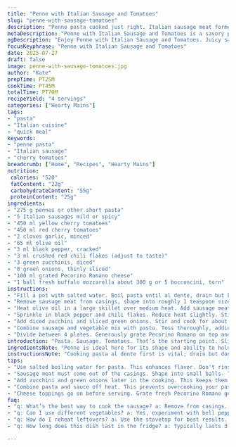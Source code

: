 ```yaml
---
title: "Penne with Italian Sausage and Tomatoes"
slug: "penne-with-sausage-tomatoes"
description: "Penne pasta cooked just right. Italian sausage meat formed into little balls. Cherry tomatoes in two colors soften and burst. Garlic and olive oil start the flavor base. Zucchini chunks and sliced green onions add fresh texture. Black pepper and red chili flakes for heat, modulated. Mozzarella pieces melt at the end; Parmesan sprinkles. A mix of savory, spicy, fresh, and creamy. Quick to make, easy to tweak."
metaDescription: "Penne with Italian Sausage and Tomatoes is a savory pasta dish. Features sausage meatballs, cherry tomatoes, fresh zucchini, and creamy mozzarella."
ogDescription: "Enjoy Penne with Italian Sausage and Tomatoes. Juicy sausage, sweet cherry tomatoes, zucchini, and mozzarella make this dish memorable."
focusKeyphrase: "Penne with Italian Sausage and Tomatoes"
date: 2025-07-27
draft: false
image: penne-with-sausage-tomatoes.jpg
author: "Kate"
prepTime: PT25M
cookTime: PT45M
totalTime: PT70M
recipeYield: "4 servings"
categories: ["Hearty Mains"]
tags:
- "pasta"
- "Italian cuisine"
- "quick meal"
keywords:
- "penne pasta"
- "Italian sausage"
- "cherry tomatoes"
breadcrumb: ["Home", "Recipes", "Hearty Mains"]
nutrition: 
 calories: "520"
 fatContent: "22g"
 carbohydrateContent: "55g"
 proteinContent: "25g"
ingredients:
- "275 g pennes or other short pasta"
- "5 Italian sausages mild or spicy"
- "450 ml yellow cherry tomatoes"
- "450 ml red cherry tomatoes"
- "2 cloves garlic, minced"
- "65 ml olive oil"
- "3 ml black pepper, cracked"
- "3 ml crushed red chili flakes (adjust to taste)"
- "3 green zucchinis, diced"
- "8 green onions, thinly sliced"
- "100 ml grated Pecorino Romano cheese"
- "1 ball fresh buffalo mozzarella about 300 g or 5 bocconcini, torn"
instructions:
- "Fill a pot with salted water. Boil pasta until al dente, drain but keep a bit of water. Toss with a spoonful of olive oil. Set aside."
- "Remove sausage meat from casings, shape into roughly 1 teaspoon sized balls."
- "Heat olive oil in a large skillet over medium heat. Add sausage meatballs, yellow and red cherry tomatoes, and garlic. Cook for about 3 minutes until the sausage starts browning and tomatoes begin to soften."
- "Sprinkle in black pepper and chili flakes. Reduce heat slightly. Stir occasionally for 7 to 10 minutes until tomatoes burst and sauce thickens."
- "Add diced zucchini and sliced green onions. Stir and cook for about 6 minutes until zucchini softens and sausage cooks through properly. Season with salt."
- "Combine sausage and vegetable mix with pasta. Toss thoroughly, adding reserved pasta water a little at a time to loosen the sauce if dry."
- "Divide between 4 plates. Generously grate Pecorino Romano on top and garnish with torn mozzarella pieces. Serve warm."
introduction: "Pasta. Sausage. Tomatoes. That’s the starting point. Slight changes make a noticeable difference. More zucchini this time, a twist on the cheese with Pecorino Romano instead of Parmigiano. Buffalo mozzarella swapping for classic mozzarella for a bit more tang and cream. Little meatballs of sausage cook quickly, juicy with a hint of spice. Two kinds of cherry tomatoes give interest - yellow and red. Garlic present but not overpowering. Olive oil fuels everything. Green onions add crunch and freshness late in cooking. Heat is variable with the chili flakes. Quick preparation, decent cooking time. Leftover pasta water helps bind sauce. No fuss, flavor layers build in the pan."
ingredientsNote: "Penne is ideal here for its shape and ability to hold the chunky sauce. Slightly less pasta than the original version emphasizes the sauce over the carbs. Five sausages give more meat density but smaller balls so they cook evenly. Yellow and red cherry tomatoes keep sweetness balanced. Three zucchinis replace two but keep dice size similar for even cooking. Olive oil slightly increased for better cooking surface and moist veggies. Black pepper and chili flakes nudged up a bit for stronger spice note. Pecorino Romano chosen over Parmigiano for sharper, saltier punch. Buffalo mozzarella adds subtle creaminess and richness. Garlic remains a foundational aromatic but limited to two cloves minsed fine. Green onions more abundant for crunch and fresh bite contrast with soft zucchini."
instructionsNote: "Cooking pasta al dente first is vital; drain but don’t rinse to keep starches for sauce adhesion. Olive oil toss post-drain prevents clump. Sausage removed from casing before browning so it crisps differently in smaller balls rather than one big link. High heat start to sear meat and burst tomatoes fast, then lowered for slow tomato breakdown without burning. Timing tomato burst and sauce thickening is flexible; watch closely after 7 minutes. Adding zucchini and green onions later prevents overcooking and mushiness. Frequent stirring avoids burning on the pan base. Salt adjusted only near end keeps layers of flavor balanced. Combining pasta and sausage-tomato-veg mixture off heat prevents overcooking pasta. Leftover pasta water integration is key for sauciness without adding extra oil or cream. Cheese toppings last, melting softly from residual heat. Recommendations: setup mise en place for cheese and garnish ahead, slice green onions thin, and watch sausage balls closely to avoid drying out."
tips:
- "Use salted boiling water for pasta. This enhances flavor. Don't rinse after draining. This keeps starch. It helps sauce cling. Toss with olive oil after draining. Prevents stickiness. Timing on pasta is vital. Al dente texture is best."
- "Sausage meat must come out of the casings. Shape into small balls. They cook faster than links. Crisp edges are desirable. Browning at a high heat brings flavors. Pay attention to the browning process. Avoid burning."
- "Add zucchini and green onions later in the cooking. This keeps them fresh and offers crunch. Overcooking vegetables makes them mushy. Stir occasionally throughout cooking. Monitor closely when tomatoes burst. Sauce thickening takes time."
- "Combine pasta and sauce off heat. This prevents overcooking your pasta. Use reserved pasta water to adjust sauce consistency. Adds moisture without excess oil. Balance flavors with correct seasoning. Adjust salt near the end."
- "Cheese toppings go on before serving. Grate fresh Pecorino Romano generously. Add torn mozzarella pieces. Residual heat will melt it slightly. Serve immediately for the best experience. This dish is best enjoyed warm."
faq:
- "q: What’s the best way to cook the sausage? a: Remove from casings. Shape into small balls. Cook over medium heat until browned. Avoid big links."
- "q: Can I use different vegetables? a: Yes, experiment with bell peppers or mushrooms. Keep cooking times in mind. Adjust to your preference."
- "q: How do I reheat leftovers? a: Use the stovetop for best results. Add a splash of water. Heat gently to avoid dryness. Microwave works but may dry out."
- "q: How long does this dish last in the fridge? a: Typically lasts 3 to 4 days. Let it cool first. Store in airtight containers for freshness."

---
```

